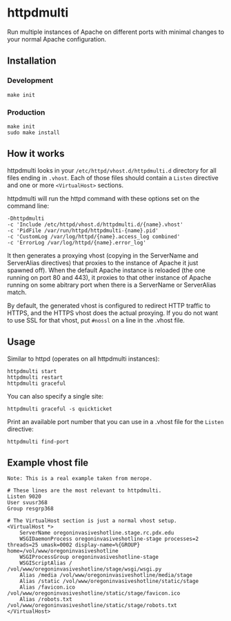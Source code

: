 # httpdmulti

Run multiple instances of Apache on different ports with minimal changes
to your normal Apache configuration.

## Installation

### Development

    make init

### Production

    make init
    sudo make install

## How it works

httpdmulti looks in your `/etc/httpd/vhost.d/httpdmulti.d` directory for
all files ending in `.vhost`. Each of those files should contain
a `Listen` directive and one or more `<VirtualHost>` sections.

httpdmulti will run the httpd command with these options set on the
command line:

    -Dhttpdmulti
    -c 'Include /etc/httpd/vhost.d/httpdmulti.d/{name}.vhost'
    -c 'PidFile /var/run/httpd/httpdmulti-{name}.pid'
    -c 'CustomLog /var/log/httpd/{name}.access_log combined'
    -c 'ErrorLog /var/log/httpd/{name}.error_log'

It then generates a proxying vhost (copying in the ServerName and
ServerAlias directives) that proxies to the instance of Apache it just
spawned off). When the default Apache instance is reloaded (the one
running on port 80 and 443), it proxies to that other instance of Apache
running on some abitrary port when there is a ServerName or ServerAlias
match.

By default, the generated vhost is configured to redirect HTTP traffic
to HTTPS, and the HTTPS vhost does the actual proxying. If you do not
want to use SSL for that vhost, put `#nossl` on a line in the .vhost
file.

## Usage

Similar to httpd (operates on all httpdmulti instances):

    httpdmulti start
    httpdmulti restart
    httpdmulti graceful

You can also specify a single site:

    httpdmulti graceful -s quickticket

Print an available port number that you can use in a .vhost file for the
`Listen` directive:

    httpdmulti find-port

## Example vhost file

    Note: This is a real example taken from merope.

    # These lines are the most relevant to httpdmulti.
    Listen 9020
    User svusr368
    Group resgrp368

    # The VirtualHost section is just a normal vhost setup.
    <VirtualHost *>
        ServerName oregoninvasiveshotline.stage.rc.pdx.edu
        WSGIDaemonProcess oregoninvasiveshotline-stage processes=2 threads=25 umask=0002 display-name=%{GROUP} home=/vol/www/oregoninvasiveshotline
        WSGIProcessGroup oregoninvasiveshotline-stage
        WSGIScriptAlias / /vol/www/oregoninvasiveshotline/stage/wsgi/wsgi.py
        Alias /media /vol/www/oregoninvasiveshotline/media/stage
        Alias /static /vol/www/oregoninvasiveshotline/static/stage
        Alias /favicon.ico /vol/www/oregoninvasiveshotline/static/stage/favicon.ico
        Alias /robots.txt /vol/www/oregoninvasiveshotline/static/stage/robots.txt
    </VirtualHost>
